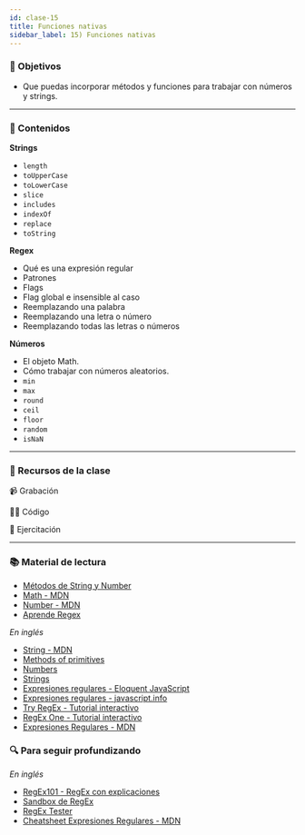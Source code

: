 ```yaml
---
id: clase-15
title: Funciones nativas
sidebar_label: 15) Funciones nativas
---
```


### 🏁 Objetivos

- Que puedas incorporar métodos y funciones para trabajar con números y strings.

---

### 📝 Contenidos

**Strings**

- `length`
- `toUpperCase`
- `toLowerCase`
- `slice`
- `includes`
- `indexOf`
- `replace`
- `toString`

**Regex**

- Qué es una expresión regular
- Patrones
- Flags
- Flag global e insensible al caso
- Reemplazando una palabra
- Reemplazando una letra o número
- Reemplazando todas las letras o números

**Números**

- El objeto Math.
- Cómo trabajar con números aleatorios.
- `min`
- `max`
- `round`
- `ceil`
- `floor`
- `random`
- `isNaN`

---

### 🚀 Recursos de la clase

📹 Grabación

👩‍💻 Código

💪 Ejercitación

---

### 📚 Material de lectura

- [Métodos de String y Number](https://frontend.adaitw.org/docs/js/js03)
- [Math - MDN](https://developer.mozilla.org/es/docs/Web/JavaScript/Referencia/Objetos_globales/Math)
- [Number - MDN](https://developer.mozilla.org/es/docs/Web/JavaScript/Referencia/Objetos_globales/Number)
- [Aprende Regex](https://github.com/ziishaned/learn-regex/blob/master/translations/README-es.md)

_En inglés_

- [String - MDN](https://developer.mozilla.org/en-US/docs/Web/JavaScript/Reference/Global_Objects/String)
- [Methods of primitives](https://javascript.info/primitives-methods)
- [Numbers](https://javascript.info/number)
- [Strings](https://javascript.info/string)
- [Expresiones regulares - Eloquent JavaScript](https://eloquentjavascript.net/09_regexp.html)
- [Expresiones regulares - javascript.info](https://javascript.info/regular-expressions)
- [Try RegEx - Tutorial interactivo](http://tryregex.com/)
- [RegEx One - Tutorial interactivo](https://regexone.com/)
- [Expresiones Regulares - MDN](https://developer.mozilla.org/en-US/docs/Web/JavaScript/Guide/Regular_Expressions)

### 🔍 Para seguir profundizando

_En inglés_

- [RegEx101 - RegEx con explicaciones](https://regex101.com/)
- [Sandbox de RegEx](https://regexr.com/)
- [RegEx Tester](https://extendsclass.com/regex-tester.html)
- [Cheatsheet Expresiones Regulares - MDN](https://developer.mozilla.org/en-US/docs/Web/JavaScript/Guide/Regular_Expressions/Cheatsheet)
